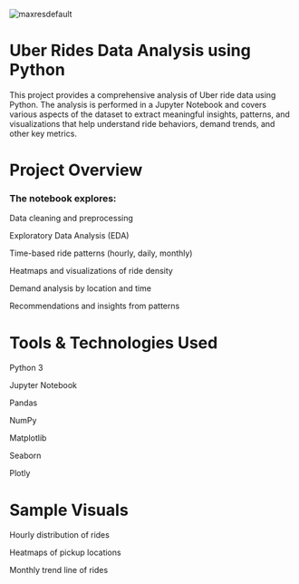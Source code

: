 ![maxresdefault](https://github.com/user-attachments/assets/3edb1241-7560-405f-95b7-fae2080f9105)

# Uber Rides Data Analysis using Python
This project provides a comprehensive analysis of Uber ride data using Python. The analysis is performed in a Jupyter Notebook and covers various aspects of the dataset to extract meaningful insights, patterns, and visualizations that help understand ride behaviors, demand trends, and other key metrics.

# Project Overview
### The notebook explores:

Data cleaning and preprocessing

Exploratory Data Analysis (EDA)

Time-based ride patterns (hourly, daily, monthly)

Heatmaps and visualizations of ride density

Demand analysis by location and time

Recommendations and insights from patterns

# Tools & Technologies Used
Python 3

Jupyter Notebook

Pandas

NumPy

Matplotlib

Seaborn

Plotly

# Sample Visuals
Hourly distribution of rides

Heatmaps of pickup locations

Monthly trend line of rides

